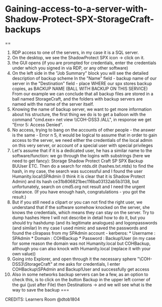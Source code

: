 # Gaining-access-to-a-server-with-Shadow-Protect-SPX-StorageCraft-backups

==
1. RDP access to one of the servers, in my case it is a SQL server.
2. On the desktop, we see the ShadowProtect SPX icon
   -> click on it.
3. the GUI opens (if you are prompted for credentials, enter the credentials under which you signed in via RDP, or any other software)
4. On the left side in the "Job Summary" block you will see the detailed description of backup scheme
   In the "Name" field - backup name of our server
   in the "Destination" field - place WHERE our spx stores backup copies, as BACKUP NAME (BALL WITH BACKUP ON THIS SERVICE)
      From our example we can conclude that all backup files are stored in a ball named StorageCraft, and the folders with backup servers are named with the name of the server itself.
5. Knowing the name of backup server, we want to get more information about his structure, the first thing we do is to get a balloon with the command "cmd.exe> net view \\\COH-DSS3 /ALL", in response we get "Error 5: Access Denied".
6. No access, trying to bang on the accounts of other people - the answer is the same - Error n 5, it would be logical to assume that in order to gain access to the server, we need either the credentials of the local admin on this very server, or account of a special user with special privileges
7. Let's assume that if it is a dedicated user, he has a similar name to the software/function:
   we go through the logins with substrings (here we need to get fancy):
      Storage
      Shadow
      Protect
      Craft
      SP
      SPX
      Backup
      BUUser
      ETC.
   Then do a search for ntds.dit (hashes.txt.ntds) to find the hash, in my case, the search was successful and I found the user Humanity.local\SPAdmin (I think it is clear that it is Shadow Protect Admin) and its hash ce31b806821bec116ba03132ab5b3138, but unfortunately, search on cmd5.org not result and I need the urgent clearance. (If you have enough hash, congratulations - you got the result.)
8. But if you still need a clipart or you can not find the right user, we understand that if the software somehow knocked on the server, she knows the credentials, which means they can stay on the server.
   Try to dump hashes
   Here I will not describe in detail how to do it, but you should try hashdump (and its legitimate analogues) and logonpasswords (and similar)
   In my case I used mimic and saved the passwords and found the clirapass from my SPAdmin account - kerberos:
         * Username : SPAdmin
         * Domain : COHBackup
         * Password : Backup!User
    (in my case for some reason the domain was not Humanity.local but COHBackup, although you can also knock with Humanity.local (replace it with your own value))
9. Going into Explorer, and open through it the necessary sphere "\\COH-DSS3\StorageCraft" at me asks for credentials, I enter COHBackup\SPAdmin and Backup!User and successfully get access
10. Also in some networks backup servers can be a few, as an option to check this, is to click on the button Backup in the upper left corner of the gui (just after File) then Destinations -> and we will see what is the way to save the backup
===

CREDITS: Learners Room @dtob1804
